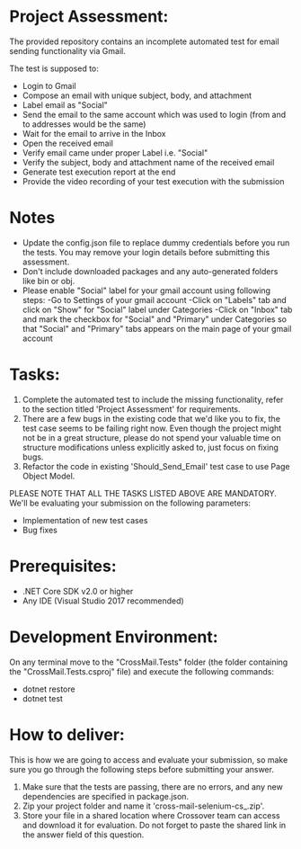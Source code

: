 # Project Assessment:
The provided repository contains an incomplete automated test for email sending functionality via Gmail.

The test is supposed to:
- Login to Gmail
- Compose an email with unique subject, body, and attachment
- Label email as "Social"
- Send the email to the same account which was used to login (from and to addresses would be the same)
- Wait for the email to arrive in the Inbox
- Open the received email
- Verify email came under proper Label i.e. "Social"
- Verify the subject, body and attachment name of the received email
- Generate test execution report at the end
- Provide the video recording of your test execution with the submission

# Notes
- Update the config.json file to replace dummy credentials before you run the tests. You may remove your login details before submitting this assessment.
- Don't include downloaded packages and any auto-generated folders like bin or obj.
- Please enable "Social" label for your gmail account using following steps:
	-Go to Settings of your gmail account
	-Click on "Labels" tab and click on "Show" for "Social" label under Categories
	-Click on "Inbox" tab and mark the checkbox for "Social" and "Primary" under Categories so that "Social" and "Primary" tabs appears on the main page of your gmail account 

# Tasks:
1. Complete the automated test to include the missing functionality, refer to the section titled 'Project Assessment' for requirements.
2. There are a few bugs in the existing code that we'd like you to fix, the test case seems to be failing right now. Even though the project might not be in a great structure, please do not spend your valuable time on structure modifications unless explicitly asked to, just focus on fixing bugs.
3. Refactor the code in existing 'Should_Send_Email' test case to use Page Object Model.

PLEASE NOTE THAT ALL THE TASKS LISTED ABOVE ARE MANDATORY. We'll be evaluating your submission on the following parameters:

- Implementation of new test cases
- Bug fixes

# Prerequisites:
- .NET Core SDK v2.0 or higher
- Any IDE (Visual Studio 2017 recommended)

# Development Environment:
On any terminal move to the "CrossMail.Tests" folder (the folder containing the "CrossMail.Tests.csproj" file) and execute the following commands:
- dotnet restore
- dotnet test

# How to deliver:
This is how we are going to access and evaluate your submission, so make sure you go through the following steps before submitting your answer.

1. Make sure that the tests are passing, there are no errors, and any new dependencies are specified in package.json.
2. Zip your project folder and name it 'cross-mail-selenium-cs_<YourNameHere>.zip'.
3. Store your file in a shared location where Crossover team can access and download it for evaluation. Do not forget to paste the shared link in the answer field of this question.